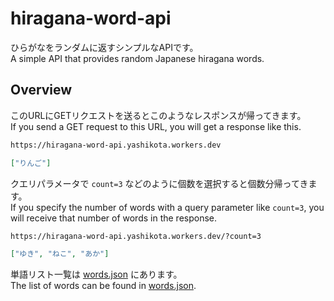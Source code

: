 # hiragana-word-api

ひらがなをランダムに返すシンプルなAPIです。  
A simple API that provides random Japanese hiragana words.  

## Overview

このURLにGETリクエストを送るとこのようなレスポンスが帰ってきます。  
If you send a GET request to this URL, you will get a response like this.  

```txt
https://hiragana-word-api.yashikota.workers.dev
```

```json
["りんご"]
```

クエリパラメータで `count=3` などのように個数を選択すると個数分帰ってきます。  
If you specify the number of words with a query parameter like `count=3`, you will receive that number of words in the response.  

```txt
https://hiragana-word-api.yashikota.workers.dev/?count=3
```

```json
["ゆき", "ねこ", "あか"]
```

単語リスト一覧は [words.json](./src/words.json) にあります。  
The list of words can be found in [words.json](./src/words.json).  
